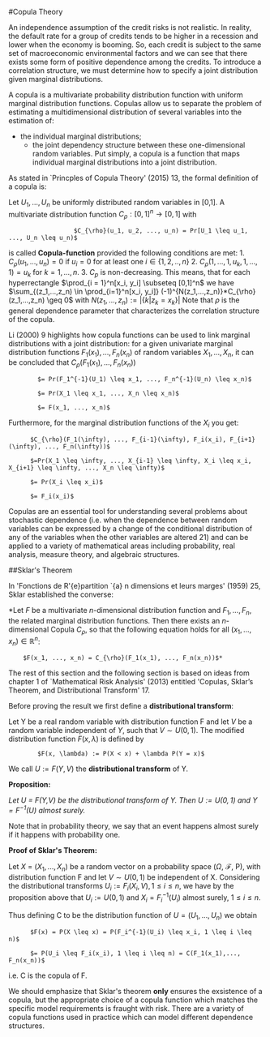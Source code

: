 #Copula Theory

An independence assumption of the credit risks is not realistic. In reality, the default rate for a group of credits tends to be higher in a recession and lower when the economy is booming. So, each credit is subject to the same set of macroeconomic environmental factors and we can see that there exists some form of positive dependence among the credits. To introduce a correlation structure, we must determine how to specify a joint distribution given marginal distributions. 

A copula is a multivariate probability distribution function with uniform marginal distribution functions. Copulas allow us to separate the problem of estimating a multidimensional distribution of several variables into the estimation of:
  * the individual marginal distributions;
	* the joint dependency structure between these one-dimensional random variables. 
Put simply, a copula is a function that maps individual marginal distributions into a joint distribution.

As stated in `Princples of Copula Theory' (2015) 13, the formal definition of a copula is:

Let $U_1, ..., U_n$ be uniformly distributed random variables in [0,1]. A multivariate distribution function $C_{\rho}: [0,1]^n \rightarrow [0,1]$ with

	                  $C_{\rho}(u_1, u_2, ..., u_n) = Pr[U_1 \leq u_1, ..., U_n \leq u_n)$
                    
is called **Copula-function** provided the following conditions are met:
	1. $C_{\rho}(u_1, ..., u_n) = 0$ if $u_i = 0$ for at least one $i \in \{1, 2, .., n\}$
	2. $C_{\rho}(1, ..., 1, u_k, 1, ..., 1) = u_k$ for $k = 1, ..., n$.
	3. $C_p$ is non-decreasing. This means, that for each hyperrectangle $\prod_{i = 1}^n[x_i, y_i] \subseteq [0,1]^n$ we have
		 $\sum_{(z_1,...,z_n) \in \prod_{i=1}^n[x_i, y_i]} (-1)^{N(z_1,...,z_n)}*C_{\rho}(z_1,...,z_n) \geq 0$ with $N(z_1, ..., z_n) := |\{k|z_k=x_k\}|$
Note that $\rho$ is the general dependence parameter that characterizes the correlation structure of the copula. 

Li (2000) 9 highlights how copula functions can be used to link marginal distributions with a joint distribution: for a given univariate marginal distribution functions $F_1(x_1), ..., F_n(x_n)$ of random variables $X_1, ..., X_n$, it can be concluded that 
          $C_{\rho}(F_1(x_1), ..., F_n(x_n))$
          
	        $= Pr(F_1^{-1}(U_1) \leq x_1, ..., F_n^{-1}(U_n) \leq x_n)$
          
	        $= Pr(X_1 \leq x_1, ..., X_n \leq x_n)$
          
	        $= F(x_1, ..., x_n)$
          
Furthermore, for the marginal distribution functions of the $X_i$ you get:

          $C_{\rho}(F_1(\infty), ..., F_{i-1}(\infty), F_i(x_i), F_{i+1}(\infty), ..., F_n(\infty))$

          $=Pr(X_1 \leq \infty, ..., X_{i-1} \leq \infty, X_i \leq x_i, X_{i+1} \leq \infty, ..., X_n \leq \infty)$

          $= Pr(X_i \leq x_i)$

          $= F_i(x_i)$

Copulas are an essential tool for understanding several problems about stochastic dependence (i.e. when the dependence between random variables can be expressed by a change of the conditional distribution of any of the variables when the other variables are altered 21) and can be applied to a variety of mathematical areas including probability, real analysis, measure theory, and algebraic structures.

##Sklar's Theorem

In 'Fonctions de R'{e}partition \`{a} n dimensions et leurs marges' (1959) 25, Sklar established the converse:

*Let $F$ be a multivariate $n$-dimensional distribution function and $F_1, ..., F_n$, the related marginal distribution functions. Then there exists an $n$-dimensional Copula $C_{\rho}$, so that the following equation holds for all $(x_1, ..., x_n) \in \mathbb{R}^n$:

		$F(x_1, ..., x_n) = C_{\rho}(F_1(x_1), ..., F_n(x_n))$*

The rest of this section and the following section is based on ideas from chapter 1 of `Mathematical Risk Analysis' (2013) entitled 'Copulas, Sklar’s Theorem, and Distributional Transform' 17.

Before proving the result we first define a **distributional transform**:

Let Y be a real random variable with distribution function F and let $V$ be a random variable independent of $Y$, such that $V \sim U(0,1)$. The modified distribution function $F(x, \lambda)$ is defined by 

	        $F(x, \lambda) := P(X < x) + \lambda P(Y = x)$

We call $U := F(Y, V)$ the **distributional transform** of Y. 

**Proposition:**

*Let U  = F(Y,V) be the distributional transform of Y. Then $U := U(0,1)$ and $Y = F^{-1}(U)$ almost surely.*

Note that in probability theory, we say that an event happens almost surely if it happens with probability one.

**Proof of Sklar's Theorem:**

Let $X$ = ($X_1, ..., X_n$) be a random vector on a probability space ($\Omega$, $\mathcal{F}$, P), with distribution function F and let $V \sim U(0,1)$ be independent of X. Considering the distributional transforms $U_i := F_i(X_i, V), 1 \leq i \leq n$, we have by the proposition above that $U_i := U(0,1)$ and $X_i = F_i^{-1}(U_i)$ almost surely, $1 \leq i \leq n$. 

Thus defining C to be the distribution function of $U = (U_1, ..., U_n)$ we obtain

          $F(x) = P(X \leq x) = P(F_i^{-1}(U_i) \leq x_i, 1 \leq i \leq n)$

          $= P(U_i \leq F_i(x_i), 1 \leq i \leq n) = C(F_1(x_1),..., F_n(x_n))$

i.e. C is the copula of F. 

We should emphasize that Sklar's theorem **only** ensures the exsistence of a copula, but the appropriate choice of a copula function which matches the specific model requirements is fraught with risk. There are a variety of copula functions used in practice which can model different dependence structures.  
